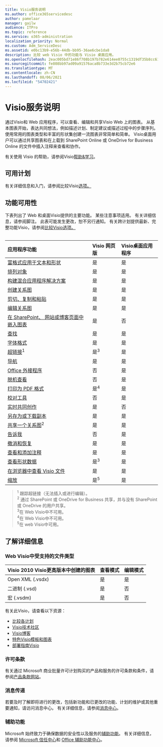 ```yaml
---
title: Visio服务说明
ms.author: office365servicedesc
author: pamelaar
manager: gailw
audience: ITPro
ms.topic: reference
ms.service: o365-administration
localization_priority: Normal
ms.custom: Adm_ServiceDesc
ms.assetid: e0bc13b9-e56b-44db-bb95-36ae6cbe1da8
description: 比较 web Visio 中的功能与 Visio 桌面应用。
ms.openlocfilehash: 2eac005bd71e86f708b197b782e614ee0755c1319df35b8cc6133280802fb58d
ms.sourcegitcommit: fe808bb97ad09a91576aca8b733e3d2b75cb72e6
ms.translationtype: MT
ms.contentlocale: zh-CN
ms.lasthandoff: 08/06/2021
ms.locfileid: "54702421"
---
```

# <a name="visio-service-description"></a>Visio服务说明

通过Visio和 Web 应用程序，可以查看、编辑和共享Visio Web 上的图表。 从基本图表开始，表达共同想法，例如描述计划、制定建议或描述过程中的步骤序列。 使用常用的图表类型和丰富的形状集创建一流图表非常简单和简单。 Visio桌面用户可以通过共享图表和在上载到 SharePoint Online 或 OneDrive for Business Online 的文件中插入注释来查看和协作。

有关使用 Visio 的帮助，请参阅Visio[帮助&学习](https://support.office.com/visio)。

## <a name="available-plans"></a>可用计划

有关详细信息和入门，请参阅比较Visio[选项。](https://www.microsoft.com/microsoft-365/visio/microsoft-visio-plans-and-pricing-compare-visio-options)
  
## <a name="feature-availability"></a>功能可用性

下表列出了 Web 和桌面Visio提供的主要功能。 某些注意事项适用。 有关详细信息，请参阅脚注。 此表可能发生更改，恕不另行通知。 有关跨计划提供最新、完整功能Visio，请参阅[比较Visio选项。](https://www.microsoft.com/microsoft-365/visio/microsoft-visio-plans-and-pricing-compare-visio-options)<br><br> 

| 应用程序功能 | Visio 网页版 | Visio桌面应用程序 |
|:-----|:-----|:-----|
|[富格式应用于文本和形状](visio-features.md#apply-rich-formatting-to-text-and-shapes)|是 |是 |
|[排列对象](visio-features.md#arrange-objects)|是 |是 |
|[构建混合应用程序解决方案](visio-features.md#build-mashup-solutions)|是 |是 |
|[创建关系图](visio-features.md#create-diagrams)|是 |是 |
|[剪切、复制和粘贴](visio-features.md#cut-copy-and-paste)|是 |是 |
|[编辑关系图](visio-features.md#edit-diagrams)|是 |是 |
|[在 SharePoint、 网站或博客页面中嵌入图表](visio-features.md#embed-diagram-in-a-sharepoint-web-or-blog-page)|是 |否 |
|[查找](visio-features.md#find)|是 |是 |
|[字体格式](visio-features.md#font-formatting)|是 |是 |
|[超链接](visio-features.md#hyperlinks)<sup>1</sup>|是<sup>3</sup>|是 |
|[导航](visio-features.md#navigation)|是 |是 |
|[Office 外接程序](visio-features.md#office-add-ins)|否 |是 |
|[脱机查看](visio-features.md#offline-viewing)|否 |是 |
|[打印为 PDF 格式](visio-features.md#print-to-pdf)|是<sup>4</sup>|是 |
|[校对工具](visio-features.md#proofing-tools)|否 |是 |
|[实时共同创作](visio-features.md#real-time-co-authoring)|是 |否 |
|[另存为或下载副本](visio-features.md#save-as-or-download-a-copy)|是 |是 |
|[共享一个关系图](visio-features.md#share-a-diagram)<sup>2</sup>|是 |是 |
|[告诉我](visio-features.md#tell-me)|否 |是 |
|[撤消和恢复](visio-features.md#undo-and-redo)|是 |是 |
|[查看和添加注释](visio-features.md#view-and-add-comments)|是 |是 |
|[查看形状数据](visio-features.md#view-shape-data)|是<sup>3</sup>|是 |
|[在浏览器中查看 Visio 文件](visio-features.md#view-visio-files-in-the-browser)|是 |是 |
|[缩放](visio-features.md#zoom)|是<sup>5</sup>|是 |

> <sup>1</sup> 跟踪超链接（无法插入或进行编辑）。
<br/><sup>2</sup> 通过 SharePoint 或 OneDrive for Business 共享，并与没有 SharePoint 或 OneDrive 的用户共享。
<br/><sup>3</sup>在 Web Visio中不可用。
<br/><sup>4</sup>在 Web Visio中不可用。
<br/><sup>5</sup>在 web Visio中可用。

## <a name="learn-more"></a>了解详细信息

### <a name="supported-file-types-in-visio-for-the-web"></a>Web Visio中受支持的文件类型

| Visio 2010 Visio更高版本中创建的图表 | 查看模式 | 编辑模式 |
|:-----|:-----|:-----|
|Open XML (.vsdx)  <br/> |是  <br/> |是  <br/> |
|二进制 (.vsd)  <br/> |是  <br/> |否  <br/> |
|宏 (.vsdm)  <br/> |是  <br/> |否  <br/> |

有关此Visio，请查看以下资源：

- [比较各计划](https://www.microsoft.com/microsoft-365/visio/microsoft-visio-plans-and-pricing-compare-visio-options)
- [Visio技术社区](https://techcommunity.microsoft.com/t5/microsoft-teams/ct-p/MicrosoftTeams)
- [Visio博客](https://techcommunity.microsoft.com/t5/visio-blog/bg-p/VisioBlog)
- [特色Visio模板和图表](https://go.microsoft.com/fwlink/p/?linkid=2157372)
- [部署指南Visio](/deployoffice/deployment-guide-for-visio)

### <a name="licensing-terms"></a>许可条款

有关通过 Microsoft 商业批量许可计划购买的产品和服务的许可条款和条件，请参阅[产品条款网站](https://www.microsoft.com/licensing/terms/)。

### <a name="messaging"></a>消息传递

若要及时了解即将进行的更改，包括新功能和已更改的功能、计划的维护或其他重要通知，请访问消息中心。 有关详细信息，请参阅[消息中心](/microsoft-365/admin/manage/message-center)。

### <a name="accessibility"></a>辅助功能

Microsoft 始终致力于确保数据的安全性以及服务的[辅助功能](https://www.microsoft.com/trust-center/compliance/accessibility)。 有关详细信息，请参阅 [Microsoft 信任中心](https://www.microsoft.com/trust-center)和 [Office 辅助功能中心](https://support.office.com/article/ecab0fcf-d143-4fe8-a2ff-6cd596bddc6d)。
